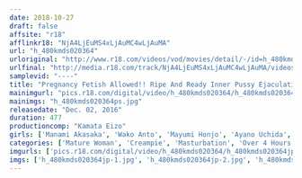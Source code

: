 ```yaml
---
date: 2018-10-27
draft: false
affsite: "r18"
afflinkr18: "NjA4LjEuMS4xLjAuMC4wLjAuMA"
url: "h_480kmds020364"
urloriginal: "http://www.r18.com/videos/vod/movies/detail/-/id=h_480kmds020364"
urlfinal: "http://media.r18.com/track/NjA4LjEuMS4xLjAuMC4wLjAuMA/videos/vod/movies/detail/-/id=h_480kmds020364"
samplevid: "----"
title: "Pregnancy Fetish Allowed!! Ripe And Ready Inner Pussy Ejaculation 40 Ladies/8 Hours"
mainimgurl: "pics.r18.com/digital/video/h_480kmds020364/h_480kmds020364ps.jpg"
mainimgs: "h_480kmds020364ps.jpg"
releasedate: "Dec. 02, 2016"
duration: 477
productioncomp: "Kamata Eizo"
girls: ['Manami Akasaka', 'Wako Anto', 'Mayumi Honjo', 'Ayano Uchida', 'Ren Yuuki']
categories: ['Mature Woman', 'Creampie', 'Masturbation', 'Over 4 Hours']
imgurls: ['pics.r18.com/digital/video/h_480kmds020364/h_480kmds020364jp-1.jpg', 'pics.r18.com/digital/video/h_480kmds020364/h_480kmds020364jp-2.jpg', 'pics.r18.com/digital/video/h_480kmds020364/h_480kmds020364jp-3.jpg', 'pics.r18.com/digital/video/h_480kmds020364/h_480kmds020364jp-4.jpg', 'pics.r18.com/digital/video/h_480kmds020364/h_480kmds020364jp-5.jpg', 'pics.r18.com/digital/video/h_480kmds020364/h_480kmds020364jp-6.jpg', 'pics.r18.com/digital/video/h_480kmds020364/h_480kmds020364jp-7.jpg', 'pics.r18.com/digital/video/h_480kmds020364/h_480kmds020364jp-8.jpg', 'pics.r18.com/digital/video/h_480kmds020364/h_480kmds020364jp-9.jpg', 'pics.r18.com/digital/video/h_480kmds020364/h_480kmds020364jp-10.jpg', 'pics.r18.com/digital/video/h_480kmds020364/h_480kmds020364jp-11.jpg', 'pics.r18.com/digital/video/h_480kmds020364/h_480kmds020364jp-12.jpg', 'pics.r18.com/digital/video/h_480kmds020364/h_480kmds020364jp-13.jpg', 'pics.r18.com/digital/video/h_480kmds020364/h_480kmds020364jp-14.jpg', 'pics.r18.com/digital/video/h_480kmds020364/h_480kmds020364jp-15.jpg', 'pics.r18.com/digital/video/h_480kmds020364/h_480kmds020364jp-16.jpg', 'pics.r18.com/digital/video/h_480kmds020364/h_480kmds020364jp-17.jpg', 'pics.r18.com/digital/video/h_480kmds020364/h_480kmds020364jp-18.jpg', 'pics.r18.com/digital/video/h_480kmds020364/h_480kmds020364jp-19.jpg', 'pics.r18.com/digital/video/h_480kmds020364/h_480kmds020364jp-20.jpg']
imgs: ['h_480kmds020364jp-1.jpg', 'h_480kmds020364jp-2.jpg', 'h_480kmds020364jp-3.jpg', 'h_480kmds020364jp-4.jpg', 'h_480kmds020364jp-5.jpg', 'h_480kmds020364jp-6.jpg', 'h_480kmds020364jp-7.jpg', 'h_480kmds020364jp-8.jpg', 'h_480kmds020364jp-9.jpg', 'h_480kmds020364jp-10.jpg', 'h_480kmds020364jp-11.jpg', 'h_480kmds020364jp-12.jpg', 'h_480kmds020364jp-13.jpg', 'h_480kmds020364jp-14.jpg', 'h_480kmds020364jp-15.jpg', 'h_480kmds020364jp-16.jpg', 'h_480kmds020364jp-17.jpg', 'h_480kmds020364jp-18.jpg', 'h_480kmds020364jp-19.jpg', 'h_480kmds020364jp-20.jpg']
---
```

